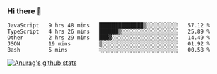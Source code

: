 ### Hi there 👋



<!--
**webB1an/webB1an** is a ✨ _special_ ✨ repository because its `README.md` (this file) appears on your GitHub profile.

Here are some ideas to get you started:

- 🔭 I’m currently working on ...
- 🌱 I’m currently learning ...
- 👯 I’m looking to collaborate on ...
- 🤔 I’m looking for help with ...
- 💬 Ask me about ...
- 📫 How to reach me: ...
- 😄 Pronouns: ...
- ⚡ Fun fact: ...
-->

<!--START_SECTION:waka-->
```text
JavaScript   9 hrs 48 mins   ██████████████▒░░░░░░░░░░   57.12 % 
TypeScript   4 hrs 26 mins   ██████▒░░░░░░░░░░░░░░░░░░   25.89 % 
Other        2 hrs 29 mins   ███▓░░░░░░░░░░░░░░░░░░░░░   14.49 % 
JSON         19 mins         ▒░░░░░░░░░░░░░░░░░░░░░░░░   01.92 % 
Bash         5 mins          ░░░░░░░░░░░░░░░░░░░░░░░░░   00.58 % 
```
<!--END_SECTION:waka-->


[![Anurag's github stats](https://github-readme-stats.vercel.app/api?username=webB1an&show_icons=true&theme=radical)](https://github.com/anuraghazra/github-readme-stats)

